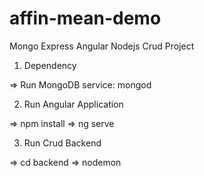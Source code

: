# affin-mean-demo
Mongo Express Angular Nodejs Crud Project

1. Dependency

=> Run MongoDB service: mongod

2. Run Angular Application 

=> npm install
=> ng serve

3. Run Crud Backend 

=> cd backend
=> nodemon
